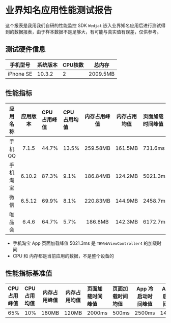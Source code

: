# 业界知名应用性能测试报告

这个报表是我用我们自研的性能监控 SDK `Wedjat` 嵌入业界知名应用后进行测试得到的数据报表，由于样本数据不是足够大，有可能与真实值有误差，仅供参考。

## 测试硬件信息

| 手机型号 | 系统版本 | CPU核数 | 总内存 | 
|:-------:|:------|:------|:-------:|
| iPhone SE | 10.3.2 | 2 | 2009.5MB | 

## 性能指标

| 应用名称 | 应用版本 | CPU 占用峰值 | CPU 占用均值 | 内存占用峰值 | 内存占用均值 | 页面加载时间峰值 | 页面加载时间均值 | App 冷启动时间峰值 | App 冷启动时间均值 | App 热启动时间峰值 | App 热启动时间均值 | FPS 谷值 | FPS 均值 |
|:-------:|:-------:|:------|:------|:-------:|:-------:|:------|:------|:-------:|:-------:|:------|:------|:------|:------|
| 手机 QQ | 7.1.5 | 44.7% | 13.5% | 259.58MB | 161.5MB | 731.6ms | 519.3ms | 4026.7ms | 2880.05ms | 387.9ms | 433.5ms | 29 | 56.25 |
| 手机淘宝 | 6.10.2 | 87.3% | 9.1% | 186.84MB | 124.2MB | 5021.3ms | 410.2ms | 2669.2ms | 2122.4ms | 549.5ms | 379.2ms | 1 | 56.1 |
| 微信 | 6.5.12 | 69.9% | 8.1% | 220.83MB | 144.9MB | 2458.7ms | 1050.2ms | 2475.7ms | 1360.7ms | 2960.2ms | 417.1ms | 3 | 54.3 |
| 唯品会| 6.4.6 | 64.7% | 5.7% | 186.8MB | 142.3MB | 6172.7ms | 495.8ms | 2405ms | 1235.4ms | 2254.1ms | 474.4ms | 18 | 57.7 |

* 手机淘宝 App 页面加载峰值 5021.3ms 是 `TBWebViewController4` 的加载时间
* CPU 和 内存都是当前应用的数据，不是整个设备的

## 性能指标基准值

| CPU 占用峰值 | CPU 占用均值 | 内存占用峰值 | 内存占用均值 | 页面加载时间峰值 | 页面加载时间均值 | App 冷启动时间峰值 | App 冷启动时间均值 | App 热启动时间峰值 | App 热启动时间均值 | FPS 谷值 | FPS 均值 |
|:------|:------|:-------:|:-------:|:------|:------|:-------:|:-------:|:------|:------|:------|:------|
| 65% | 10% | 180MB | 120MB | 2000ms | 500ms | 2500ms | 1400ms | 1500ms | 450ms | 40 | 55 |